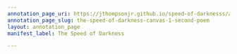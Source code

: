```yaml
---
annotation_page_uri: https://jthompsonjr.github.io/speed-of-darknesss/annotations/the-speed-of-darkness-canvas-1-second-poem.json
annotation_page_slug: the-speed-of-darkness-canvas-1-second-poem
layout: annotation_page
manifest_label: The Speed of Darkness

---
```

